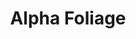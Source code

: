 ---
title: Alpha Foliage
permalink: /article/compliance32xAddons/Alpha%20Foliage
comments: true
comments-id: AlphaFoliage
header-img: article/compliance32xAddons/Alpha Foliage.jpg

long_text: Feel the nostalgia and eye burn of these neon green trees and grass.

authors:
  - chowda

download:
  - 1.16:
    - https://github.com/Compliance-Addons/Addons/raw/master/32x/Alpha%20Foliage/Alpha%20Foliage%2032x%20-%201.16.zip
---